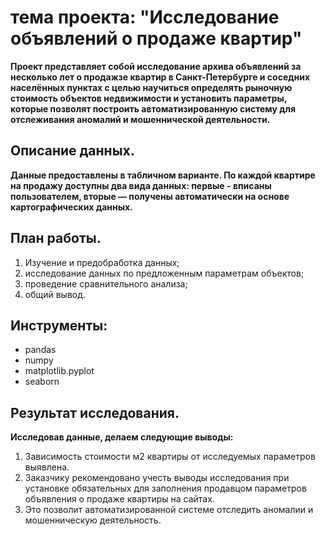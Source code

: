 
 # тема проекта: "Исследование объявлений о продаже квартир" 
 **Проект представляет собой исследование архива объявлений за несколько лет о продажзе квартир в Санкт-Петербурге и соседних населённых пунктах с целью научиться определять рыночную стоимость объектов недвижимости и установить параметры, которые позволят построить автоматизированную систему для отслеживания аномалий и мошеннической деятельности.**
 ## Описание данных.
**Данные предоставлены в табличном варианте. По каждой квартире на продажу доступны два вида данных: первые - вписаны пользователем, вторые — получены автоматически на основе картографических данных.** 
## План работы.
1. 	Изучение и предобработка данных;
2. исследование данных по предложенным параметрам объектов;
3. проведение сравнительного анализа;
4.  общий вывод. 
## Инструменты:
-	pandas 
-	 numpy 
-	matplotlib.pyplot 
-	seaborn
 ## Результат исследования.
**Исследовав данные, делаем следующие выводы:**
1. Зависимость стоимости м2 квартиры от исследуемых параметров выявлена.
2. Заказчику рекомендовано учесть выводы исследования при установке обязательных для заполнения продавцом параметров объявления о продаже квартиры на сайтах.
3. Это позволит автоматизированной системе отследить аномалии и мошенническую деятельность.  



